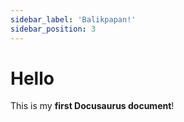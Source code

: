 ```yaml
---
sidebar_label: 'Balikpapan!'
sidebar_position: 3
---
```

# Hello

This is my **first Docusaurus document**!